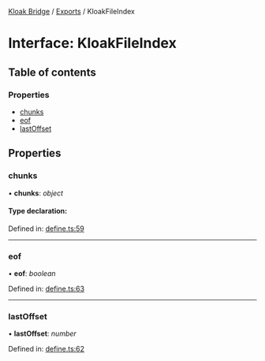 [Kloak Bridge](../README.md) / [Exports](../modules.md) / KloakFileIndex

# Interface: KloakFileIndex

## Table of contents

### Properties

- [chunks](kloakfileindex.md#chunks)
- [eof](kloakfileindex.md#eof)
- [lastOffset](kloakfileindex.md#lastoffset)

## Properties

### chunks

• **chunks**: *object*

#### Type declaration:

Defined in: [define.ts:59](https://github.com/CoNET-project/kloak-bridge/blob/db507e7/src/define.ts#L59)

___

### eof

• **eof**: *boolean*

Defined in: [define.ts:63](https://github.com/CoNET-project/kloak-bridge/blob/db507e7/src/define.ts#L63)

___

### lastOffset

• **lastOffset**: *number*

Defined in: [define.ts:62](https://github.com/CoNET-project/kloak-bridge/blob/db507e7/src/define.ts#L62)
